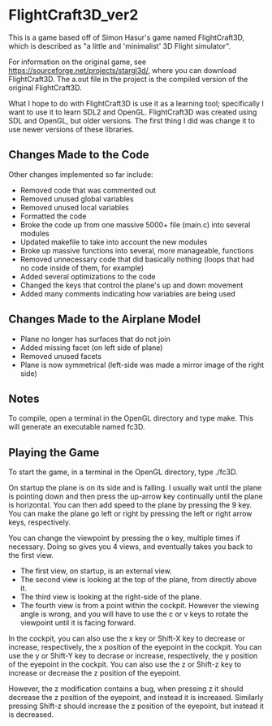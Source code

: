# FlightCraft3D_ver2

This is a game based off of Simon Hasur's game named FlightCraft3D, 
which is described as "a little and 'minimalist' 3D Flight simulator". 

For information on the original game, see https://sourceforge.net/projects/stargl3d/, 
where you can download FlightCraft3D. The a.out file in the project is the 
compiled version of the original FlightCraft3D.

What I hope to do with FlightCraft3D is use it as a learning tool; 
specifically I want to use it to learn SDL2 and OpenGL. FlightCraft3D 
was created using SDL and OpenGL, but older versions. The first thing I 
did was change it to use newer versions of these libraries. 

## Changes Made to the Code
Other changes implemented so far include:
* Removed code that was commented out
* Removed unused global variables
* Removed unused local variables
* Formatted the code
* Broke the code up from one massive 5000+ file (main.c) into several modules
* Updated makefile to take into account the new modules
* Broke up massive functions into several, more manageable, functions
* Removed unnecessary code that did basically nothing (loops that had no code 
inside of them, for example)
* Added several optimizations to the code
* Changed the keys that control the plane's up and down movement
* Added many comments indicating how variables are being used

## Changes Made to the Airplane Model
* Plane no longer has surfaces that do not join
* Added missing facet (on left side of plane)
* Removed unused facets
* Plane is now symmetrical (left-side was made a mirror image of the right side)

## Notes
To compile, open a terminal in the OpenGL directory and type make.
This will generate an executable named fc3D.

## Playing the Game
To start the game, in a terminal in the OpenGL directory, type ./fc3D.

On startup the plane is on its side and is falling. I usually wait until the 
plane is pointing down and then press the up-arrow key continually until the 
plane is horizontal. You can then add speed to the plane by pressing the 9 key. 
You can make the plane go left or right by pressing the left or right arrow 
keys, respectively.

You can change the viewpoint by pressing the o key, multiple times if necessary.
Doing so gives you 4 views, and eventually takes you back to the first view.
* The first view, on startup, is an external view.
* The second view is looking at the top of the plane, from directly above it.
* The third view is looking at the right-side of the plane.
* The fourth view is from a point within the cockpit. However the viewing angle is wrong, 
and you will have to use the c or v keys to rotate the viewpoint until it is 
facing forward. 

In the cockpit, you can also use the x key or Shift-X key to decrease or increase, 
respectively, the x position of the eyepoint in the cockpit.
You can use the y or Shift-Y key to decrase or increase, respectively, the y 
position of the eyepoint in the cockpit.
You can also use the z or Shift-z key to increase or decrease the z position 
of the eyepoint.

However, the z modification contains a bug, when pressing z it should decrease 
the z position of the eyepoint, and instead it is increased. Similarly pressing 
Shift-z should increase the z position of the eyepoint, but instead it is decreased.
